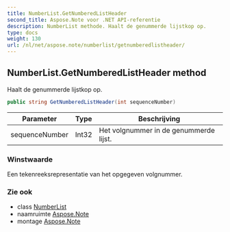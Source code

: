 ```yaml
---
title: NumberList.GetNumberedListHeader
second_title: Aspose.Note voor .NET API-referentie
description: NumberList methode. Haalt de genummerde lijstkop op.
type: docs
weight: 130
url: /nl/net/aspose.note/numberlist/getnumberedlistheader/
---
```

## NumberList.GetNumberedListHeader method

Haalt de genummerde lijstkop op.

```csharp
public string GetNumberedListHeader(int sequenceNumber)
```

| Parameter | Type | Beschrijving |
| --- | --- | --- |
| sequenceNumber | Int32 | Het volgnummer in de genummerde lijst. |

### Winstwaarde

Een tekenreeksrepresentatie van het opgegeven volgnummer.

### Zie ook

* class [NumberList](../)
* naamruimte [Aspose.Note](../../numberlist/)
* montage [Aspose.Note](../../../)


